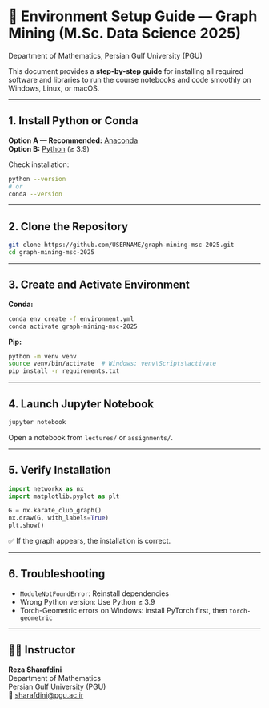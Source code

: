 # 🧰 Environment Setup Guide — Graph Mining (M.Sc. Data Science 2025)
Department of Mathematics, Persian Gulf University (PGU)

This document provides a **step-by-step guide** for installing all required software and libraries to run the course notebooks and code smoothly on Windows, Linux, or macOS.

---

## 1. Install Python or Conda

**Option A — Recommended:** [Anaconda](https://www.anaconda.com/download)  
**Option B:** [Python](https://www.python.org/downloads/) (≥ 3.9)

Check installation:
```bash
python --version
# or
conda --version
```

---

## 2. Clone the Repository

```bash
git clone https://github.com/USERNAME/graph-mining-msc-2025.git
cd graph-mining-msc-2025
```

---

## 3. Create and Activate Environment

**Conda:**
```bash
conda env create -f environment.yml
conda activate graph-mining-msc-2025
```

**Pip:**
```bash
python -m venv venv
source venv/bin/activate  # Windows: venv\Scripts\activate
pip install -r requirements.txt
```

---

## 4. Launch Jupyter Notebook

```bash
jupyter notebook
```

Open a notebook from `lectures/` or `assignments/`.

---

## 5. Verify Installation

```python
import networkx as nx
import matplotlib.pyplot as plt

G = nx.karate_club_graph()
nx.draw(G, with_labels=True)
plt.show()
```

✅ If the graph appears, the installation is correct.

---

## 6. Troubleshooting

- `ModuleNotFoundError`: Reinstall dependencies  
- Wrong Python version: Use Python ≥ 3.9  
- Torch-Geometric errors on Windows: install PyTorch first, then `torch-geometric`

---

## 🧑‍🏫 Instructor

**Reza Sharafdini**  
Department of Mathematics  
Persian Gulf University (PGU)  
📧 sharafdini@pgu.ac.ir
